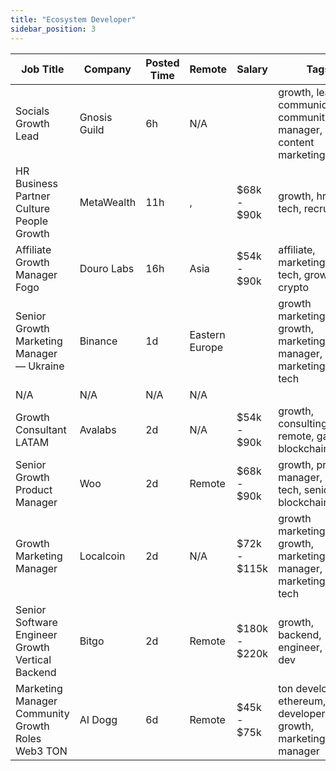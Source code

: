 ```yaml
---
title: "Ecosystem Developer"
sidebar_position: 3
---
```


| Job Title | Company | Posted Time | Remote | Salary | Tags | Apply Link |
|-----------|---------|-------------|--------|--------|------|------------|
| Socials Growth Lead | Gnosis Guild | 6h | N/A |  | growth, lead, communications, community manager, content marketing | [Apply](https://web3.career/socials-growth-lead-gnosis-guild/122550) |
| HR Business Partner Culture People Growth | MetaWealth | 11h | , | $68k - $90k | growth, hr, non tech, recruiter | [Apply](https://web3.career/hr-business-partner-culture-people-growth-metawealth/122319) |
| Affiliate Growth Manager Fogo | Douro Labs | 16h | Asia | $54k - $90k | affiliate, marketing, non tech, growth, crypto | [Apply](https://web3.career/affiliate-growth-manager-fogo-dourolabs/122122) |
| Senior Growth Marketing Manager — Ukraine | Binance | 1d | Eastern Europe |  | growth marketing, growth, marketing manager, marketing, non tech | [Apply](https://web3.career/senior-growth-marketing-manager-ukraine-binance/120966) |
| N/A | N/A | N/A | N/A |  |  | [Apply](https://web3.career/metana) |
| Growth Consultant LATAM | Avalabs | 2d | N/A | $54k - $90k | growth, consulting, remote, gaming, blockchain | [Apply](https://web3.career/growth-consultant-latam-avalabs/80818) |
| Senior Growth Product Manager | Woo | 2d | Remote | $68k - $90k | growth, product manager, non tech, senior, blockchain | [Apply](https://web3.career/senior-growth-product-manager-woo/95664) |
| Growth Marketing Manager | Localcoin | 2d | N/A | $72k - $115k | growth marketing, growth, marketing manager, marketing, non tech | [Apply](https://web3.career/growth-marketing-manager-localcoin/77971) |
| Senior Software Engineer Growth Vertical Backend | Bitgo | 2d | Remote | $180k - $220k | growth, backend, engineer, senior, dev | [Apply](https://web3.career/senior-software-engineer-growth-vertical-backend-bitgo/119481) |
| Marketing Manager Community Growth Roles Web3 TON | AI Dogg | 6d | Remote | $45k - $75k | ton developer, ethereum, func developer, growth, marketing manager | [Apply](https://web3.career/marketing-manager-community-growth-roles-web3-ton-aidogg/117369) |
